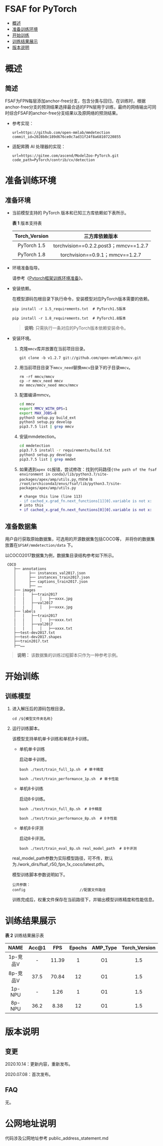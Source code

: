 # FSAF for PyTorch

-   [概述](概述.md)
-   [准备训练环境](准备训练环境.md)
-   [开始训练](开始训练.md)
-   [训练结果展示](训练结果展示.md)
-   [版本说明](版本说明.md)



# 概述

## 简述

FSAF为FPN每层添加anchor-free分支，包含分类与回归，在训练时，根据anchor-free分支的预测结果选择最合适的FPN层用于训练，最终的网络输出可同时综合FSAF的anchor-free分支结果以及原网络的预测结果。

- 参考实现：

  ```
  url=https://github.com/open-mmlab/mmdetection
  commit_id=2028b0c189d676ce0c7ad31f24f8a68107220855
  ```

- 适配昇腾 AI 处理器的实现：

  ```
  url=https://gitee.com/ascend/ModelZoo-PyTorch.git
  code_path=PyTorch/contrib/cv/detection
  ```

# 准备训练环境

## 准备环境

- 当前模型支持的 PyTorch 版本和已知三方库依赖如下表所示。

  **表 1**  版本支持表

  | Torch_Version      | 三方库依赖版本                                 |
  | :--------: | :----------------------------------------------------------: |
  | PyTorch 1.5 | torchvision==0.2.2.post3；mmcv==1.2.7 |
  | PyTorch 1.8 | torchvision==0.9.1；mmcv==1.2.7 |

- 环境准备指导。

  请参考《[Pytorch框架训练环境准备](https://www.hiascend.com/document/detail/zh/ModelZoo/pytorchframework/ptes)》。

- 安装依赖。

  在模型源码包根目录下执行命令，安装模型对应PyTorch版本需要的依赖。
  ```
  pip install -r 1.5_requirements.txt  # PyTorch1.5版本

  pip install -r 1.8_requirements.txt  # PyTorch1.8版本
  ```
  > **说明:** 只需执行一条对应的PyTorch版本依赖安装命令。
- 安装环境。
  1. 克隆`mmcv`库并放置在当前项目目录。

     ```
     git clone -b v1.2.7 git://github.com/open-mmlab/mmcv.git
     ```
  2. 用当前项目目录下`mmcv_need`替换`mmcv`目录下的子目录`mmcv`。
     ```
     rm -rf mmcv/mmcv
     cp -r mmcv_need mmcv
     mv mmcv/mmcv_need mmcv/mmcv
     ```
  3. 配置编译mmcv。
     ```sh
     cd mmcv
     export MMCV_WITH_OPS=1
     export MAX_JOBS=8
     python3 setup.py build_ext
     python3 setup.py develop
     pip3.7.5 list | grep mmcv
     ```
  4. 安装mmdetection。
     ```sh
     cd mmdetection
     pip3.7.5 install -r requirements/build.txt
     python3 setup.py develop
     pip3.7.5 list | grep mmdet
     ```
  5. 如果遇到`apex O1`报错，尝试修改：找到代码路径`{the path of the fsaf environment in conda}/lib/python3.7/site-packages/apex/amp/utils.py`, mine is `/root/archiconda3/envs/fsaf/lib/python3.7/site-packages/apex/amp/utils.py`
     ```diff
     # change this line (line 113)
     - if cached_x.grad_fn.next_functions[1][0].variable is not x:
     # into this
     + if cached_x.grad_fn.next_functions[0][0].variable is not x:
     ```
## 准备数据集

  用户自行获取原始数据集，可选用的开源数据集包括COCO等，
   并将你的数据集放置在`$FSAF/mmdetection/data` 下。

   以COCO2017数据集为例，数据集目录结构参考如下所示。

   ```
    COCO
       ├── annotations
       │      ├── instances_val2017.json
       │      ├── instances_train2017.json
       │      ├── captions_train2017.json
       │      ├── ……
       ├── images
       │   │   ├──train2017
       |   |   │   │   ├──xxxx.jpg
       │   │   ├──val2017
       |   |   │   │   ├──xxxx.jpg
       ├── labels
       │   │   ├──train2017
       |   |   │   │   ├──xxxx.txt
       │   │   ├──val2017
       |   |   │   │   ├──xxxx.txt
       ├──test-dev2017.txt
       ├──test-dev2017.shapes
       ├──train2017.txt
       ├──……
   ```

   > **说明：**
   >该数据集的训练过程脚本只作为一种参考示例。

# 开始训练

## 训练模型

1. 进入解压后的源码包根目录。

   ```
   cd /${模型文件夹名称}
   ```

2. 运行训练脚本。

   该模型支持单机单卡训练和单机8卡训练。

   - 单机单卡训练

     启动单卡训练。

     ```
     bash ./test/train_full_1p.sh  # 单卡精度

     bash ./test/train_performance_1p.sh  # 单卡性能
     ```

   - 单机8卡训练

     启动8卡训练。

     ```
     bash ./test/train_full_8p.sh  # 8卡精度

     bash ./test/train_performance_8p.sh  # 8卡性能
     ```

   - 单机8卡评测

     启动8卡评测。

     ```
     bash ./test/train_eval_8p.sh real_model_path  # 8卡评测
     ```

   real_model_path参数为实际模型路径，可不传，默认为./work_dirs/fsaf_r50_fpn_1x_coco/latest.pth。

   模型训练脚本参数说明如下。

   ```
   公共参数：
   config                         //配置文件路径
   ```

   训练完成后，权重文件保存在当前路径下，并输出模型训练精度和性能信息。

# 训练结果展示

**表 2**  训练结果展示表

|   NAME   | Acc@1 | FPS  | Epochs | AMP_Type | Torch_Version |
| :------: | :---: | :--: | :----: | :------: | :-----------: |
| 1p-竞品V |   -   | 11.39 |   1   |    O1    |      1.5      |
| 8p-竞品V | 37.5  | 70.84 |  12    |   O1    |      1.5      |
|  1p-NPU  |   -   | 1.26  |   1    |    O1   |      1.5      |
|  8p-NPU  | 36.2  | 8.38  |  12    |    O1   |      1.5      |

# 版本说明

## 变更

2020.10.14：更新内容，重新发布。

2020.07.08：首次发布。

## FAQ

无。

# 公网地址说明

代码涉及公网地址参考 public_address_statement.md